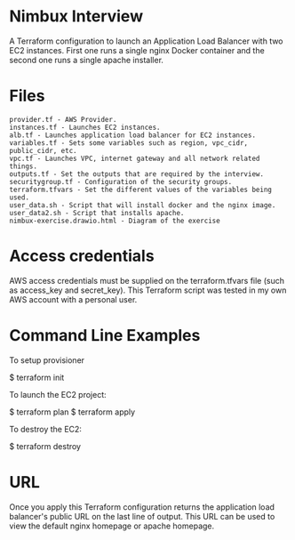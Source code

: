 # Nimbux Interview

A Terraform configuration to launch an Application Load Balancer with two EC2 instances. First one runs a single nginx Docker container and the second one runs a single apache installer. 

# Files

    provider.tf - AWS Provider.
    instances.tf - Launches EC2 instances.
    alb.tf - Launches application load balancer for EC2 instances.
    variables.tf - Sets some variables such as region, vpc_cidr, public_cidr, etc.
    vpc.tf - Launches VPC, internet gateway and all network related things.
    outputs.tf - Set the outputs that are required by the interview.
    securitygroup.tf - Configuration of the security groups.
    terraform.tfvars - Set the different values of the variables being used.
    user_data.sh - Script that will install docker and the nginx image.
    user_data2.sh - Script that installs apache.
    nimbux-exercise.drawio.html - Diagram of the exercise

# Access credentials

AWS access credentials must be supplied on the terraform.tfvars file (such as access_key and secret_key). This Terraform script was tested in my own AWS account with a personal user.

# Command Line Examples

To setup provisioner

$ terraform init

To launch the EC2 project:

$ terraform plan 
$ terraform apply 

To destroy the EC2:

$ terraform destroy 

# URL

Once you apply this Terraform configuration returns the application load balancer's public URL on the last line of output. This URL can be used to view the default nginx homepage or apache homepage.
